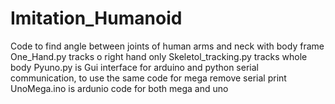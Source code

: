 # Imitation_Humanoid

Code to find angle between joints of human arms and neck with body frame
One_Hand.py tracks o right hand only
Skeletol_tracking.py tracks whole body
Pyuno.py is Gui interface for arduino and python serial communication, to use the same code for mega remove serial print
UnoMega.ino is ardunio code for both mega and uno
